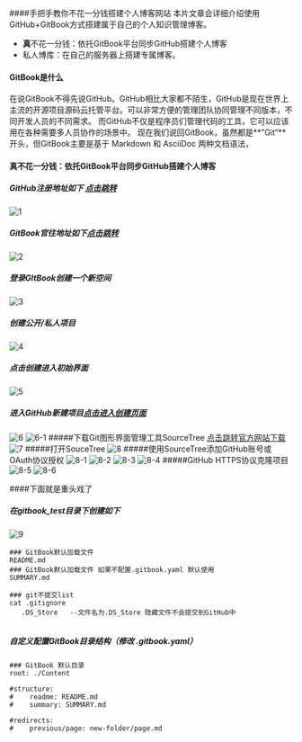 ####手把手教你不花一分钱搭建个人博客网站
本片文章会详细介绍使用GitHub+GitBook方式搭建属于自己的个人知识管理博客。
* **真**不花一分钱：依托GitBook平台同步GitHub搭建个人博客
* 私人博库：在自己的服务器上搭建专属博客。

#### GitBook是什么
  在说GitBook不得先说GitHub。GitHub相比大家都不陌生，GitHub是现在世界上主流的开源项目源码云托管平台。可以非常方便的管理团队协同管理不同版本，不同开发人员的不同需求。
  而GitHub不仅是程序员们管理代码的工具，它可以应该用在各种需要多人员协作的场景中。
现在我们说回GitBook，虽然都是**”Git“**开头，但GitBook主要是基于 Markdown 和 AsciiDoc 两种文档语法，

#### 真不花一分钱：依托GitBook平台同步GitHub搭建个人博客
##### GitHub注册地址如下 [点击跳转](https://github.com/join?ref_cta=Sign+up&ref_loc=header+logged+out&ref_page=%2F&source=header-home)
![1](../image/98/1.jpg)
##### GitBook官往地址如下[点击跳转](https://app.gitbook.com/join)
![2](../image/98/2.jpg)
##### 登录GItBook创建一个新空间
![3](../image/98/3.jpg)
##### 创建公开/私人项目
![4](../image/98/4.jpg)
##### 点击创建进入初始界面
![5](../image/98/5.jpg)
##### 进入GitHub新建项目[点击进入创建页面](https://github.com/new)
![6](../image/98/6.jpg)
![6-1](../image/98/6-1.jpg)
#####下载Git图形界面管理工具SourceTree [点击跳转官方网站下载](https://www.sourcetreeapp.com/)
![7](../image/98/7.jpg)
#####打开SouceTree
![8](../image/98/8.jpg)
#####使用SourceTree添加GitHub账号或OAuth协议授权
![8-1](../image/98/8-1.jpg)
![8-2](../image/98/8-2.jpg)
![8-3](../image/98/8-3.jpg)
![8-4](../image/98/8-4.jpg)
#####GitHub HTTPS协议克隆项目
![8-5](../image/98/8-5.jpg)
![8-6](../image/98/8-6.jpg)

####下面就是重头戏了
##### 在gitbook_test目录下创建如下
![9](../image/98/9.jpg)
```shell
### GitBook默认加载文件
README.md      
### GitBook默认加载文件 如果不配置.gitbook.yaml 默认使用
SUMMARY.md     

### git不提交list
cat .gitignore  
   .DS_Store   --文件名为.DS_Store 隐藏文件不会提交到GitHub中
   

```

##### 自定义配置GitBook目录结构（修改 .gitbook.yaml）
```shell
### GitBook 默认目录
root: ./Content 

#structure:
#    readme: README.md
#    summary: SUMMARY.md

#redirects:
#    previous/page: new-folder/page.md
```